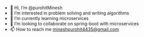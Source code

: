 - 👋 Hi, I’m @purohitMinesh
- 👀 I’m interested in problem solving and writing algorithms
- 🌱 I’m currently learning microservices
- 💞️ I’m looking to collaborate on spring-boot with microservices
- 📫 How to reach me mineshpurohit4435@gmail.com

<!---
purohitMinesh/purohitMinesh is a ✨ special ✨ repository because its `README.md` (this file) appears on your GitHub profile.
You can click the Preview link to take a look at your changes.
--->
